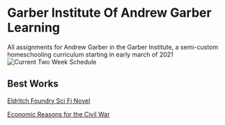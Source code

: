 # Garber Institute Of Andrew Garber Learning
All assignments for Andrew Garber in the Garber Institute, a semi-custom homeschooling curriculum starting in early march of 2021
![Current Two Week Schedule](https://user-images.githubusercontent.com/63741917/161387143-3a489118-d65d-467b-ac22-30e6d7b2a0f5.png)

## Best Works
[Eldritch Foundry Sci Fi Novel](https://github.com/Garberchov/GARBER_INSTITUTE/blob/main/Q3-Q4_10TH/English/Completed%20Work/AG%20Sci%20Fi%20Novel/agscifinovel2.txt)

[Economic Reasons for the Civil War](https://github.com/Garberchov/GARBER_INSTITUTE/blob/main/Q3-Q4_10TH/History/Completed%20Work/Summary%20Sessions%20Pre%20Civil%20War/Leading%20Economic%20Reasons%20For%20Civil%20War.docx)
